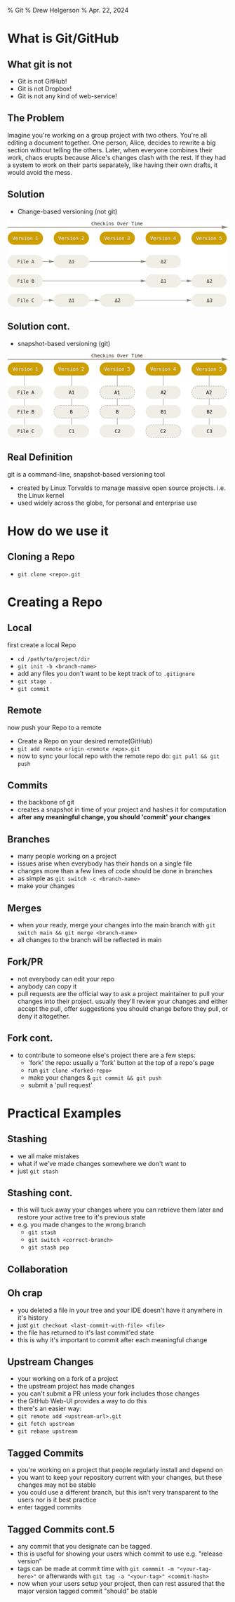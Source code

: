 % Git
% Drew Helgerson
% Apr. 22, 2024

# What is Git/GitHub

## What git is not
- Git is not GitHub!
- Git is not Dropbox!
- Git is not any kind of web-service!

## The Problem
Imagine you're working on a group project with two others. You're all editing a document together. One person, Alice, decides to rewrite a big section without telling the others. Later, when everyone combines their work, chaos erupts because Alice's changes clash with the rest. If they had a system to work on their parts separately, like having their own drafts, it would avoid the mess.

## Solution
- Change-based versioning (not git)

![image](deltas.png)

## Solution cont.
- snapshot-based versioning (git)

![image](snapshots.png)

## Real Definition
git is a command-line, snapshot-based versioning tool
- created by Linux Torvalds to manage massive open source projects. i.e. the Linux kernel
- used widely across the globe, for personal and enterprise use

# How do we use it

## Cloning a Repo
- `git clone <repo>.git`

# Creating a Repo
## Local 
first create a local Repo
- `cd /path/to/project/dir`
- `git init -b <branch-name>`
- add any files you don't want to be kept track of to `.gitignore`
- `git stage .`
- `git commit`

## Remote 
now push your Repo to a remote
- Create a Repo on your desired remote(GitHub)
- `git add remote origin <remote repo>.git`
- now to sync your local repo with the remote repo do: `git pull && git push`

## Commits
- the backbone of git
- creates a snapshot in time of your project and hashes it for computation
- **after any meaningful change, you should 'commit' your changes**

## Branches
- many people working on a project
- issues arise when everybody has their hands on a single file
- changes more than a few lines of code should be done in branches
- as simple as `git switch -c <branch-name>`
- make your changes

## Merges
- when your ready, merge your changes into the main branch with `git switch main && git merge <branch-name>`
- all changes to the branch will be reflected in main

## Fork/PR 
- not everybody can edit your repo
- anybody can copy it
- pull requests are the official way to ask a project maintainer to pull your changes into their project. usually they'll review your changes and either accept the pull, offer suggestions you should change before they pull, or deny it altogether. 

## Fork cont.
- to contribute to someone else's project there are a few steps:
	- 'fork' the repo: usually a 'fork' button at the top of a repo's page
	- run `git clone <forked-repo>` 
	- make your changes & `git commit && git push`
	- submit a 'pull request'

# Practical Examples

## Stashing
- we all make mistakes
- what if we've made changes somewhere we don't want to
- just `git stash`

## Stashing cont.
- this will tuck away your changes where you can retrieve them later and restore your active tree to it's previous state
- e.g. you made changes to the wrong branch
	- `git stash`
	- `git switch <correct-branch>`
	- `git stash pop`

## Collaboration

## Oh crap
- you deleted a file in your tree and your IDE doesn't have it anywhere in it's history
- just `git checkout <last-commit-with-file> <file>`
- the file has returned to it's last commit'ed state
- this is why it's important to commit after each meaningful change

## Upstream Changes
- your working on a fork of a project
- the upstream project has made changes
- you can't submit a PR unless your fork includes those changes
- the GitHub Web-UI provides a way to do this
- there's an easier way:
- `git remote add <upstream-url>.git`
- `git fetch upstream`
- `git rebase upstream`

## Tagged Commits
- you're working on a project that people regularly install and depend on
- you want to keep your repository current with your changes, but these changes may not be stable
- you could use a different branch, but this isn't very transparent to the users nor is it best practice
- enter tagged commits

## Tagged Commits cont.5
- any commit that you designate can be tagged. 
- this is useful for showing your users which commit to use e.g. "release version"
- tags can be made at commit time with `git commmit -m "<your-tag-here>"` or afterwards with `git tag -a "<your-tag>" <commit-hash>`
- now when your users setup your project, then can rest assured that the major version tagged commit "should" be stable